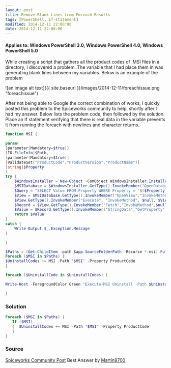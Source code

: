 ```yaml
---
layout: post
title: Remove Blank Lines from Foreach Results
tags: [PowerShell, if-statement]
modified: 2014-12-11 22:00:00
date: 2014-12-11 22:00:00
---
```

#### Applies to: Windows PowerShell 3.0, Windows PowerShell 4.0, Windows PowerShell 5.0

While creating a script that gathers all the product codes of .MSI files in a directory, I discovered a problem. The variable that I had place them in was generating blank lines between my variables. Below is
an example of the problem

![an image alt text]({{ site.baseurl }}/images/2014-12-11/foreachissue.png "foreachissue")

After not being able to Google the correct combination of works, I quickly posted this problem to the Spiceworks community to help, shortly after I had my answer. Below lists the problem code, then followed by the solution. Place an If statement verifying that there is real data in the variable prevents it from running the foreach with newlines and character returns.

``` PowerShell
function MSI {

param(
[parameter(Mandatory=$true)]
[IO.FileInfo]$Path,
[parameter(Mandatory=$true)]
[ValidateSet("ProductCode","ProductVersion","ProductName")]
[string]$Property
)
try {
    $WindowsInstaller = New-Object -ComObject WindowsInstaller.Installer
    $MSIDatabase = $WindowsInstaller.GetType().InvokeMember("OpenDatabase","InvokeMethod",$Null,$WindowsInstaller,@($Path.FullName,0))
    $Query = "SELECT Value FROM Property WHERE Property = '$($Property)'"
    $View = $MSIDatabase.GetType().InvokeMember("OpenView","InvokeMethod",$null,$MSIDatabase,($Query))
    $View.GetType().InvokeMember("Execute", "InvokeMethod", $null, $View, $null)
    $Record = $View.GetType().InvokeMember("Fetch","InvokeMethod",$null,$View,$null)
    $Value = $Record.GetType().InvokeMember("StringData","GetProperty",$null,$Record,1)
    return $Value
}
catch {
    Write-Output $_.Exception.Message
}

}

$Paths = (Get-ChildItem -path $app.SourceFolderPath -Recurse *.msi).FullName
Foreach ($MSI in $Paths) {
$UninstallCodes += MSI -Path "$MSI" -Property ProductCode
}

foreach ($UninstallCode in $UninstallCodes) {

Write-Host -ForegroundColor Green "Execute-MSI Uninstall -Path $UninstallCOde"

}
```

### Solution

``` PowerShell
Foreach ($MSI in $Paths) {
   If ($MSI)
   {  $UninstallCodes += MSI -Path "$MSI" -Property ProductCode
   }
}
```
### Source
[Spiceworks Community Post](https://community.spiceworks.com/topic/587947-powershell-foreach-inputting-blank-lines?page=1&source=homepage-feed#entry-3810509) Best Answer by [Martin9700](https://community.spiceworks.com/people/martin9700)
